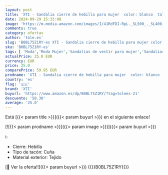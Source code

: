 ```yaml
---
layout: post
title: 'XTI - Sandalia cierre de hebilla para mujer  color: blanco  talla: 40'
date: 2024-09-29 15:33:08
image: 'https://m.media-amazon.com/images/I/41RdFDI-RpL._SL500_._SL400_.jpg'
comments: true
category: ofertas
author: 'tole.es'
slug: 'B0BL75Z1RY-es XTI - Sandalia cierre de hebilla para mujer color: blanco...'
sku: 'B0BL75Z1RY-es'
tags: [ 'Moda','Moda Mujer','Sandalias de vestir para mujer','Sandalias y chanclas para mujer','Zapatos para mujer','sandalia','xti','🇪🇸', ]
actualPrice: 25.0 EUR
currency: EUR
price: 25.0
comparePrice: 59.95 EUR
prodname: 'XTI - Sandalia cierre de hebilla para mujer  color: blanco  talla: 40'
country: 'es'
flag: '🇪🇸'
brand: 'XTI'
buyurl: 'https://www.amazon.es/dp/B0BL75Z1RY/?tag=tolees-21'
descuento: '58.30'
average: '25.0'
---
```


Está [{{< param title >}}]({{< param buyurl >}}) en el siguiente enlace!

[![{{< param prodname >}}]({{< param image >}})]({{< param buyurl >}})

ℹ️:

- Cierre: Hebilla
- Tipo de tacón: Cuña
- Material exterior: Tejido

[🛒 Ver la oferta!!]({{< param buyurl >}})
{{<world>}}B0BL75Z1RY{{</world>}}
